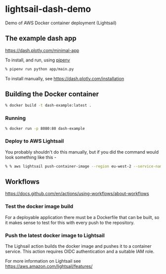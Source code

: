 # lightsail-dash-demo

Demo of AWS Docker container deployment (Lightsail)

## The example dash app

<https://dash.plotly.com/minimal-app>

To install, and run, using [pipenv](https://pipenv.pypa.io/en/latest/) 

```sh
% pipenv run python app/main.py
```

To install manually, see <https://dash.plotly.com/installation>

## Building the Docker container

```sh
% docker build -t dash-example:latest .
```

### Running

```sh
% docker run -p 8080:80 dash-example
```

### Deploy to AWS Lightsail

You probably shouldn't do this manually, but if you did the command would look something like this -
```sh
% % aws lightsail push-container-image --region eu-west-2 --service-name container-service-1 --image dash-example:latest --label dash-example 
```

## Workflows

<https://docs.github.com/en/actions/using-workflows/about-workflows>

### Test the docker image build

For a deployable application there must be a Dockerfile that can be built, so it makes sense to
test for this with every push to the repository.

### Push the latest docker image to Lightsail

The Lighsail action builds the docker image and pushes it to a container service.  This action requires OIDC authentication and a suitable IAM role.

For more information on Lightsail see <https://aws.amazon.com/lightsail/features/>
